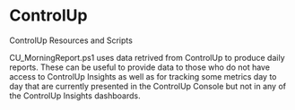 # ControlUp
ControlUp Resources and Scripts

CU_MorningReport.ps1 uses data retrived from ControlUp to produce daily reports. These can be useful to provide data to those who do not have access to ControlUp Insights as well as for tracking some metrics day to day that are currently presented in the ControlUp Console but not in any of the ControlUp Insights dashboards.

